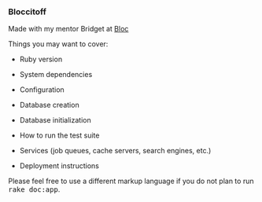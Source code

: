 ### Bloccitoff

Made with my mentor Bridget at [Bloc](http://bloc.io)

Things you may want to cover:

* Ruby version

* System dependencies

* Configuration

* Database creation

* Database initialization

* How to run the test suite

* Services (job queues, cache servers, search engines, etc.)

* Deployment instructions

Please feel free to use a different markup language if you do not plan to run
<tt>rake doc:app</tt>.
